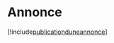 # Annonce

[!include[publicationduneannonce](annonce.publicationduneannonce.autogen.md)]















































































































































